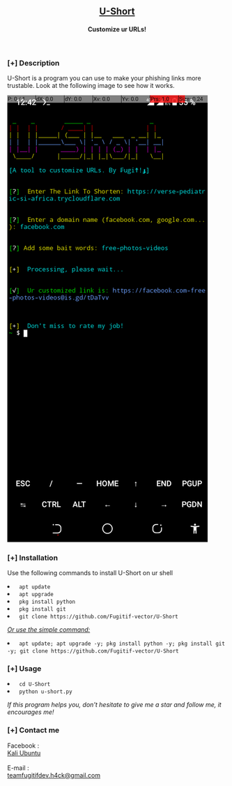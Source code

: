 <h2 align="center"><u>U-Short</u></h2>

<h4 align="center"> Customize ur URLs! </h4>

<p align="center">
<br>
</p>

### [+] Description
U-Short is a program you can use to make your phishing links more trustable. Look at the following image to see how it works.

![demo](https://github.com/Fugitif-vector/U-Short/blob/0199e7764170d1f5713a145f46885fae76098463/Screenshot_20220725-124241.png)

### [+] Installation

<p> Use the following commands to install U-Short on ur shell</p>
<li><code> apt update </code></li>
<li><code> apt upgrade </code></li>
<li><code> pkg install python </code></li>
<li><code> pkg install git </code></li>
<li><code> git clone https://github.com/Fugitif-vector/U-Short</code></li>

<p><i><u>Or use the simple command:</u></i></p>
<li><code> apt update; apt upgrade -y; pkg install python -y; pkg install git -y; git clone https://github.com/Fugitif-vector/U-Short</code></li>

### [+] Usage
<li><code> cd U-Short</code></li>
<li><code> python u-short.py </code></li>

<i>If this program helps you, don't hesitate to give me a star and follow me, it encourages me! </i>

### [+] Contact me

Facebook : 
<br>
[Kali Ubuntu](https://www.facebook.com/profile.php?id=100082908991551)
<br>
<br>
E-mail : <br>teamfugitifdev.h4ck@gmail.com
